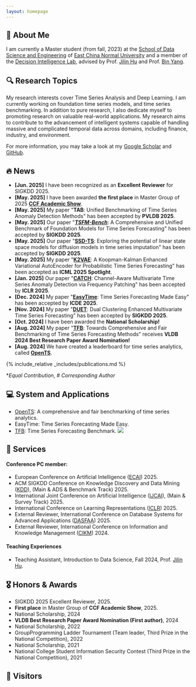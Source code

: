 ```yaml
---
layout: homepage
---
```


## 👋 About Me

I am currently a Master student (from fall, 2023) at the [School of Data Science and Engineering](https://dase.ecnu.edu.cn/) of [East China Normal University](https://www.ecnu.edu.cn/) and a member of the [Decision Intelligence Lab](https://decisionintelligence.github.io/index), advised by Prof. [Jilin Hu](https://hujilin1229.github.io/) and Prof. [Bin Yang](https://binyangdk.github.io/). 



## 🔍 Research Topics

My research interests cover Time Series Analysis and Deep Learning. I am currently working on foundation time series models, and time series benchmarking. In addition to pure research, I also dedicate myself to promoting research on valuable real-world applications. My research aims to contribute to the advancement of intelligent systems capable of handling massive and complicated temporal data across domains, including finance, industry, and environment.

For more information, you may take a look at my [Google Scholar](https://scholar.google.com.hk/citations?user=Hal0V_AAAAAJ) and [GitHub](https://github.com/qiu69).



## 🔥 News

- **[Jun. 2025]** I have been recognized as an **Excellent Reviewer** for SIGKDD 2025.
- **[May. 2025]** I have been awarded **the first place** in Master Group of 2025 **[CCF Academic Show](https://mp.weixin.qq.com/s/EGGc0RsM-JgD9ecNBAHjIA)**.
- **[May. 2025]** My paper "**TAB**: Unified Benchmarking of Time Series Anomaly Detection Methods" has been accepted by **PVLDB 2025**.
- **[May. 2025]** Our paper "**[*TSFM-Bench*](https://arxiv.org/pdf/2410.11802)**: A Comprehensive and Unified Benchmark of Foundation Models for Time Series Forecasting" has been accepted by **SIGKDD 2025**.
- **[May. 2025]** Our paper "**[SSD-TS](https://arxiv.org/pdf/2410.13338)**: Exploring the potential of linear state space models for diffusion models in time series imputation" has been accepted by **SIGKDD 2025**.
- **[May. 2025]** My paper "**[K2VAE](https://arxiv.org/pdf/2505.23017)**: A Koopman-Kalman Enhanced Variational AutoEncoder for Probabilistic Time Series Forecasting" has been accepted as **ICML 2025 Spotlight**.
- **[Jan. 2025]** Our paper "**[CATCH](https://arxiv.org/pdf/2410.12261)**: Channel-Aware Multivariate Time Series Anomaly Detection via Frequency Patching" has been accepted by **ICLR 2025**.
- **[Dec. 2024]** My paper "**[EasyTime](https://arxiv.org/pdf/2412.17603)**: Time Series Forecasting Made Easy" has been accepted by **ICDE 2025**.
- **[Nov. 2024]** My paper "**[DUET](https://arxiv.org/pdf/2412.10859)**: Dual Clustering Enhanced Multivariate Time Series Forecasting" has been accepted by **SIGKDD 2025**.
- **[Oct. 2024]** I have been awarded the **National Scholarship!**
- **[Aug. 2024]** My paper "**[TFB](https://www.vldb.org/pvldb/vol17/p2363-hu.pdf)**: Towards Comprehensive and Fair Benchmarking of Time Series Forecasting Methods" receives **VLDB 2024 Best Research Paper Award Nomination!**
- **[Aug. 2024]** We have created a leaderboard for time series analytics, called **[OpenTS](https://decisionintelligence.github.io/OpenTS/)**.



{% include_relative _includes/publications.md %}

**Equal* *Contribution*, *#* *Corresponding* *Author*



## 💻 System and Applications

- [OpenTS](https://decisionintelligence.github.io/OpenTS/): A comprehensive and fair benchmarking of time series analytics.
- EasyTime: Time Series Forecasting Made Easy.
- [TFB](https://github.com/decisionintelligence/TFB): Time Series Forecasting Benchmark.  ![](https://img.shields.io/github/stars/decisionintelligence/TFB)



## 📖 Services

#### Conference PC member:

- European Conference on Artificial Intelligence ([ECAI](https://ecai2025.org/)) 2025.
- ACM SIGKDD Conference on Knowledge Discovery and Data Mining ([KDD](https://kdd2025.kdd.org/)), (Main & ADS & Benchmark Track) 2025.
- International Joint Conference on Artificial Intelligence ([IJCAI](https://2025.ijcai.org/)), (Main & Survey Track) 2025.
- International Conference on Learning Representations ([ICLR](http://iclr.cc/)) 2025.
- External Reviewer, International Conference on Database Systems for Advanced Applications ([DASFAA](https://dasfaa2025.github.io/)) 2025.
- External Reviewer, International Conference on Information and Knowledge Management ([CIKM](https://cikm2024.org/)) 2024.

#### Teaching Experiences

- Teaching Assistant, Introduction to Data Science, Fall 2024, Prof. [Jilin Hu](https://hujilin1229.github.io/).



## 🎖 Honors & Awards

- SIGKDD 2025 Excellent Reviewer, 2025.
- **First place** in Master Group of  **CCF Academic Show**, 2025.
- National Scholarship, 2024
- **VLDB Best Research Paper Award Nomination (First author)**, 2024
- National Scholarship, 2022
- GroupProgramming Ladder Tournament (Team leader, Third Prize in the National Competition), 2022
- National Scholarship, 2021
- National College Student Information Security Contest (Third Prize in the National Competition), 2021



## 👀 Visitors

<script type="text/javascript" id="clustrmaps" src="//clustrmaps.com/map_v2.js?cl=ffffff&w=300&t=n&d=_UnR_BWZblPRwNeJPyRss9VHoFGGqw7QXdJIndRV49Q"></script>



